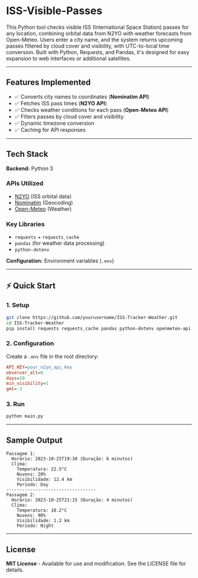 # ISS-Visible-Passes

This Python tool checks visible ISS (International Space Station) passes for any location, combining orbital data from N2YO with weather forecasts from Open-Meteo. Users enter a city name, and the system returns upcoming passes filtered by cloud cover and visibility, with UTC-to-local time conversion. Built with Python, Requests, and Pandas, it's designed for easy expansion to web interfaces or additional satellites.

---

## Features Implemented

- ✅ Converts city names to coordinates (**Nominatim API**)
- ✅ Fetches ISS pass times (**N2YO API**)
- ✅ Checks weather conditions for each pass (**Open-Meteo API**)
- ✅ Filters passes by cloud cover and visibility
- ✅ Dynamic timezone conversion
- ✅ Caching for API responses

---

## Tech Stack

**Backend:** Python 3

### APIs Utilized
- [N2YO](https://www.n2yo.com/api/) (ISS orbital data)
- [Nominatim](https://nominatim.org/release-docs/develop/api/Search/) (Geocoding)
- [Open-Meteo](https://open-meteo.com/en/docs) (Weather)

### Key Libraries
- `requests` + `requests_cache`
- `pandas` (for weather data processing)
- `python-dotenv`

**Configuration:** Environment variables (`.env`)

---

## ⚡ Quick Start

### 1. Setup

```bash
git clone https://github.com/yourusername/ISS-Tracker-Weather.git
cd ISS-Tracker-Weather
pip install requests requests_cache pandas python-dotenv openmeteo-api retry-requests
```

### 2. Configuration

Create a `.env` file in the root directory:

```ini
API_KEY=your_n2yo_api_key
observer_alt=0
days=10
min_visibility=1
gmt=-3
```

### 3. Run

```bash
python main.py
```

---

## Sample Output

```plaintext
Passagem 1:
  Horário: 2023-10-25T19:30 (Duração: 6 minutos)
  Clima:
    Temperatura: 22.5°C
    Nuvens: 20%
    Visibilidade: 12.4 km
    Período: Day
----------------------------------
Passagem 2:
  Horário: 2023-10-25T21:15 (Duração: 4 minutos)
  Clima:
    Temperatura: 18.2°C
    Nuvens: 90%
    Visibilidade: 1.2 km
    Período: Night
```

---

## License

**MIT License** - Available for use and modification. See the LICENSE file for details.
